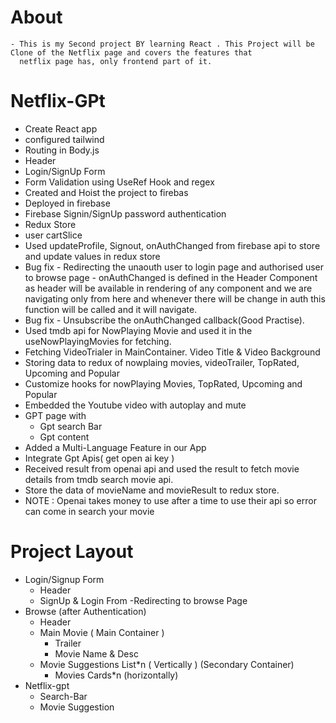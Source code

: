 # About 
    - This is my Second project BY learning React . This Project will be Clone of the Netflix page and covers the features that
      netflix page has, only frontend part of it. 

# Netflix-GPt 
- Create React app
- configured tailwind
- Routing in Body.js
- Header
- Login/SignUp Form
- Form Validation using UseRef Hook and regex
- Created and Hoist the project to firebas
- Deployed in firebase
- Firebase Signin/SignUp password authentication
- Redux Store
- user cartSlice 
- Used updateProfile, Signout, onAuthChanged from firebase api to store and update values in redux store
- Bug fix - Redirecting the unaouth user to login page and authorised user to browse page 
            - onAuthChanged is defined in the Header Component as header will be available in rendering of any component
            and we are navigating only from here and whenever there will be change in auth this function will be called and it will navigate.
- Bug fix - Unsubscribe the onAuthChanged callback(Good Practise).
- Used tmdb api for NowPlaying Movie and used it in the useNowPlayingMovies for fetching.
- Fetching VideoTrialer in MainContainer. Video Title & Video Background  
- Storing data to redux of nowplaing movies, videoTrailer, TopRated, Upcoming and Popular
- Customize hooks for nowPlaying Movies, TopRated, Upcoming and Popular
- Embedded the Youtube video with autoplay and mute 
- GPT page with 
    - Gpt search Bar
    - Gpt content
- Added a Multi-Language Feature in our App
- Integrate Gpt Apis( get open ai key )
- Received result from openai api and used the result to fetch movie details from tmdb search movie api.
- Store the data of movieName and movieResult to redux store.
- NOTE : Openai takes money to use after a time to use their api so error can come in search your movie 






# Project Layout 
- Login/Signup Form
    - Header 
    - SignUp & Login From
    -Redirecting to browse Page
- Browse (after Authentication)
    - Header
    - Main Movie ( Main Container )
        - Trailer
        - Movie Name & Desc
    - Movie Suggestions List*n ( Vertically ) (Secondary Container)
        - Movies Cards*n (horizontally)
- Netflix-gpt
    - Search-Bar
    - Movie Suggestion
